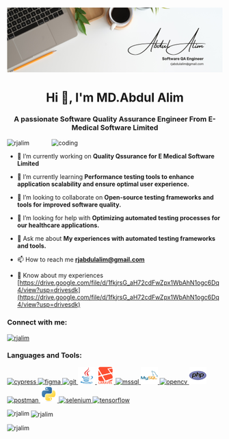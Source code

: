 ![logo](https://github.com/rjalim/rjalim/blob/main/White%20Minimalist%20Profile%20LinkedIn%20Banner.png)
<h1 align="center">Hi 👋, I'm MD.Abdul Alim</h1>
<h3 align="center">A passionate Software Quality Assurance Engineer From E-Medical Software Limited</h3>

<img align="right" alt="coding" width="400" src="https://user-images.githubusercontent.com/55389276/140866485-8fb1c876-9a8f-4d6a-98dc-08c4981eaf70.gif ">

<p align="left"> <img src="https://komarev.com/ghpvc/?username=rjalim&label=Profile%20views&color=0e75b6&style=flat" alt="rjalim" /> </p>

- 🔭 I’m currently working on **Quality Qssurance for E Medical Software Limited**

- 🌱 I’m currently learning **Performance testing tools to enhance application scalability and ensure optimal user experience.**

- 👯 I’m looking to collaborate on **Open-source testing frameworks and tools for improved software quality.**

- 🤝 I’m looking for help with **Optimizing automated testing processes for our healthcare applications.**

- 💬 Ask me about **My experiences with automated testing frameworks and tools.**

- 📫 How to reach me **rjabdulalim@gmail.com**

- 📄 Know about my experiences [https://drive.google.com/file/d/1fkjrsG_aH72cdFwZpx1WbAhN1ogc6Dq4/view?usp=drivesdk](https://drive.google.com/file/d/1fkjrsG_aH72cdFwZpx1WbAhN1ogc6Dq4/view?usp=drivesdk)

<h3 align="left">Connect with me:</h3>
<p align="left">
<a href="https://linkedin.com/in/rjalim" target="blank"><img align="center" src="https://raw.githubusercontent.com/rahuldkjain/github-profile-readme-generator/master/src/images/icons/Social/linked-in-alt.svg" alt="rjalim" height="30" width="40" /></a>
</p>

<h3 align="left">Languages and Tools:</h3>
<p align="left"> <a href="https://www.cypress.io" target="_blank" rel="noreferrer"> <img src="https://raw.githubusercontent.com/simple-icons/simple-icons/6e46ec1fc23b60c8fd0d2f2ff46db82e16dbd75f/icons/cypress.svg" alt="cypress" width="40" height="40"/> </a> <a href="https://www.figma.com/" target="_blank" rel="noreferrer"> <img src="https://www.vectorlogo.zone/logos/figma/figma-icon.svg" alt="figma" width="40" height="40"/> </a> <a href="https://git-scm.com/" target="_blank" rel="noreferrer"> <img src="https://www.vectorlogo.zone/logos/git-scm/git-scm-icon.svg" alt="git" width="40" height="40"/> </a> <a href="https://www.java.com" target="_blank" rel="noreferrer"> <img src="https://raw.githubusercontent.com/devicons/devicon/master/icons/java/java-original.svg" alt="java" width="40" height="40"/> </a> <a href="https://laravel.com/" target="_blank" rel="noreferrer"> <img src="https://raw.githubusercontent.com/devicons/devicon/master/icons/laravel/laravel-plain-wordmark.svg" alt="laravel" width="40" height="40"/> </a> <a href="https://www.microsoft.com/en-us/sql-server" target="_blank" rel="noreferrer"> <img src="https://www.svgrepo.com/show/303229/microsoft-sql-server-logo.svg" alt="mssql" width="40" height="40"/> </a> <a href="https://www.mysql.com/" target="_blank" rel="noreferrer"> <img src="https://raw.githubusercontent.com/devicons/devicon/master/icons/mysql/mysql-original-wordmark.svg" alt="mysql" width="40" height="40"/> </a> <a href="https://opencv.org/" target="_blank" rel="noreferrer"> <img src="https://www.vectorlogo.zone/logos/opencv/opencv-icon.svg" alt="opencv" width="40" height="40"/> </a> <a href="https://www.php.net" target="_blank" rel="noreferrer"> <img src="https://raw.githubusercontent.com/devicons/devicon/master/icons/php/php-original.svg" alt="php" width="40" height="40"/> </a> <a href="https://postman.com" target="_blank" rel="noreferrer"> <img src="https://www.vectorlogo.zone/logos/getpostman/getpostman-icon.svg" alt="postman" width="40" height="40"/> </a> <a href="https://www.python.org" target="_blank" rel="noreferrer"> <img src="https://raw.githubusercontent.com/devicons/devicon/master/icons/python/python-original.svg" alt="python" width="40" height="40"/> </a> <a href="https://www.selenium.dev" target="_blank" rel="noreferrer"> <img src="https://raw.githubusercontent.com/detain/svg-logos/780f25886640cef088af994181646db2f6b1a3f8/svg/selenium-logo.svg" alt="selenium" width="40" height="40"/> </a> <a href="https://www.tensorflow.org" target="_blank" rel="noreferrer"> <img src="https://www.vectorlogo.zone/logos/tensorflow/tensorflow-icon.svg" alt="tensorflow" width="40" height="40"/> </a> </p>

<p><img align="left" src="https://github-readme-stats.vercel.app/api/top-langs?username=rjalim&show_icons=true&locale=en&layout=compact" alt="rjalim" /></p>

<p>&nbsp;<img align="center" src="https://github-readme-stats.vercel.app/api?username=rjalim&show_icons=true&locale=en" alt="rjalim" /></p>

<p><img align="center" src="https://github-readme-streak-stats.herokuapp.com/?user=rjalim&" alt="rjalim" /></p>
